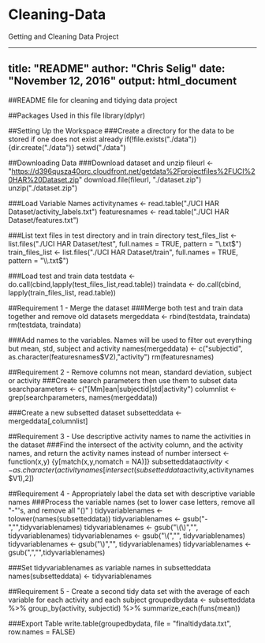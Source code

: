 # Cleaning-Data
Getting and Cleaning Data Project

---
title: "README"
author: "Chris Selig"
date: "November 12, 2016"
output: html_document
---
##README file for cleaning and tidying data project

##Packages Used in this file
library(dplyr)

##Setting Up the Workspace
###Create a directory for the data to be stored if one does not exist already
if(!file.exists("./data")){dir.create("./data")}
setwd("./data")

##Downloading Data
###Download dataset and unzip
fileurl <- "https://d396qusza40orc.cloudfront.net/getdata%2Fprojectfiles%2FUCI%20HAR%20Dataset.zip"
download.file(fileurl, "./dataset.zip")
unzip("./dataset.zip")

###Load Variable Names
activitynames <- read.table("./UCI HAR Dataset/activity_labels.txt")
featuresnames <- read.table("./UCI HAR Dataset/features.txt")

###List text files in test directory and in train directory
test_files_list <- list.files("./UCI HAR Dataset/test", full.names = TRUE, pattern = "\\.txt$")
train_files_list <- list.files("./UCI HAR Dataset/train", full.names = TRUE, pattern = "\\.txt$")

###Load test and train data
testdata <- do.call(cbind,lapply(test_files_list,read.table))
traindata <- do.call(cbind, lapply(train_files_list, read.table))

##Requirement 1 - Merge the dataset
###Merge both test and train data together and remove old datasets
mergeddata <- rbind(testdata, traindata)
rm(testdata, traindata)

###Add names to the variables.  Names will be used to filter out everything but mean, std, subject and activity
names(mergeddata) <- c("subjectid", as.character(featuresnames$V2),"activity")
rm(featuresnames)

##Requirement 2 - Remove columns not mean, standard deviation, subject or activity
###Create search parameters then use them to subset data
searchparameters <- c("[Mm]ean|subjectid|std|activity")
columnlist <- grep(searchparameters, names(mergeddata))

###Create a new subsetted dataset
subsetteddata <- mergeddata[,columnlist]

##Requirement 3 - Use descriptive activity names to name the activities in the dataset
###Find the intersect of the activity column, and the activity names, and return the activity names instead of number
intersect <- function(x,y) {y[match(x,y,nomatch = NA)]}
subsetteddata$activity <- as.character(activitynames[intersect(subsetteddata$activity,activitynames$V1),2])

##Requirement 4 - Appropriately label the data set with descriptive variable names
###Process the variable names (set to lower case letters, remove all "-"'s, and remove all "()" )
tidyvariablenames <- tolower(names(subsetteddata))
tidyvariablenames <- gsub("-","",tidyvariablenames)
tidyvariablenames <- gsub("\\(\\)","", tidyvariablenames)
tidyvariablenames <- gsub("\\(","", tidyvariablenames)
tidyvariablenames <- gsub("\\)","", tidyvariablenames)
tidyvariablenames <- gsub(",","",tidyvariablenames)

###Set tidyvariablenames as variable names in subsetteddata
names(subsetteddata) <- tidyvariablenames

##Requirement 5 - Create a second tidy data set with the average of each variable for each activity and each subject
groupedbydata <- subsetteddata %>% group_by(activity, subjectid) %>% summarize_each(funs(mean))

###Export Table
write.table(groupedbydata, file = "finaltidydata.txt", row.names = FALSE)

